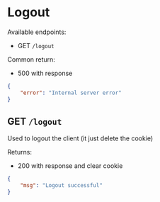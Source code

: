 # Logout

Available endpoints:
- GET `/logout`

Common return:
- 500 with response
```json
{
    "error": "Internal server error"
}
```

## GET `/logout`

Used to logout the client (it just delete the cookie)

Returns:
- 200 with response and clear cookie
```json
{
    "msg": "Logout successful"
}
```
